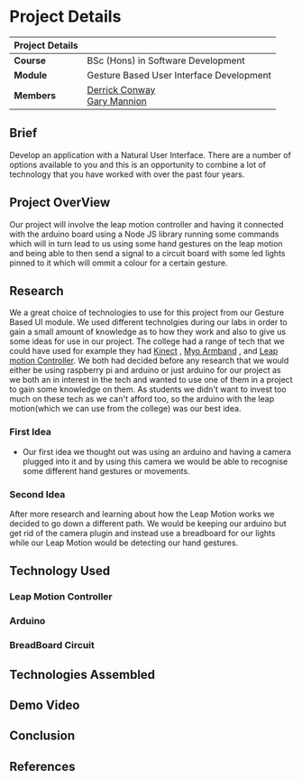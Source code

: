# Project Details<a name = "details"></a>

| Project Details   |     |
| --- | --- |
| **Course** | BSc (Hons) in Software Development  |
| **Module** |  Gesture Based User Interface Development |
| **Members** | [Derrick Conway](https://github.com/DerrickConway)<br/> [Gary Mannion](https://github.com/Gazza1996)|

## Brief
Develop an application with a Natural User Interface. There are a number of options available to
you and this is an opportunity to combine a lot of technology that you have worked with over the
past four years.

## Project OverView
Our project will involve the leap motion controller and having it connected with the arduino board using a Node JS library running some commands which will in turn lead to us using some hand gestures on the leap motion and being able to then send a signal to a circuit board with some led lights pinned to it which will ommit a colour for a certain gesture.

## Research
We a great choice of technologies to use for this project from our Gesture Based UI module. We used different technolgies during our labs in order to gain a small amount of knowledge as to how they work and also to give us some ideas for use in our project. The college had a range of tech that we could have used for example they had [Kinect](https://en.wikipedia.org/wiki/Kinect) , [Myo Armband](https://www.myo.com/) , and [Leap motion Controller](https://www.leapmotion.com/). We both had decided before any research that we would either be using raspberry pi and arduino or just arduino for our project as we both an in interest in the tech and wanted to use one of them in a project to gain some knowledge on them. As students we didn't want to invest too much on these tech as we can't afford too, so the arduino with the leap motion(which we can use from the college) was our best idea.

### First Idea
- Our first idea we thought out was using an arduino and having a camera plugged into it and by using this camera we would be able to recognise some different hand gestures or movements.

### Second Idea
After more research and learning about how the Leap Motion works we decided to go down a different path. We would be keeping our arduino but get rid of the camera plugin and instead use a breadboard for our lights while our Leap Motion would be detecting our hand gestures.

## Technology Used

### Leap Motion Controller

### Arduino

### BreadBoard Circuit

## Technologies Assembled

## Demo Video

## Conclusion

## References
